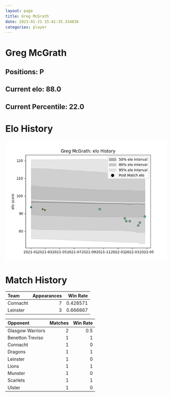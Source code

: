 ```yaml
---  
layout: page  
title: Greg McGrath  
date: 2023-01-21 15:41:35.334836  
categories: player  
---
```

# Greg McGrath

## Positions: P

## Current elo: 88.0

## Current Percentile: 22.0

# Elo History


![elo history](history_GregMcGrath.png)
# Match History


| Team     |   Appearances |   Win Rate |
|:---------|--------------:|-----------:|
| Connacht |             7 |   0.428571 |
| Leinster |             3 |   0.666667 |

| Opponent         |   Matches |   Win Rate |
|:-----------------|----------:|-----------:|
| Glasgow Warriors |         2 |        0.5 |
| Benetton Treviso |         1 |        1   |
| Connacht         |         1 |        0   |
| Dragons          |         1 |        1   |
| Leinster         |         1 |        0   |
| Lions            |         1 |        1   |
| Munster          |         1 |        0   |
| Scarlets         |         1 |        1   |
| Ulster           |         1 |        0   |